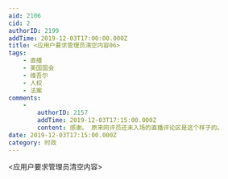 ```yaml
---
aid: 2106
cid: 2
authorID: 2199
addTime: 2019-12-03T17:00:00.000Z
title: <应用户要求管理员清空内容06>
tags:
    - 直播
    - 美国国会
    - 维吾尔
    - 人权
    - 法案
comments:
    -
        authorID: 2157
        addTime: 2019-12-03T17:15:00.000Z
        content: 感谢。 原来网评员还未入场的直播评论区是这个样子的。
date: 2019-12-03T17:15:00.000Z
category: 时政
---
```


<应用户要求管理员清空内容>

